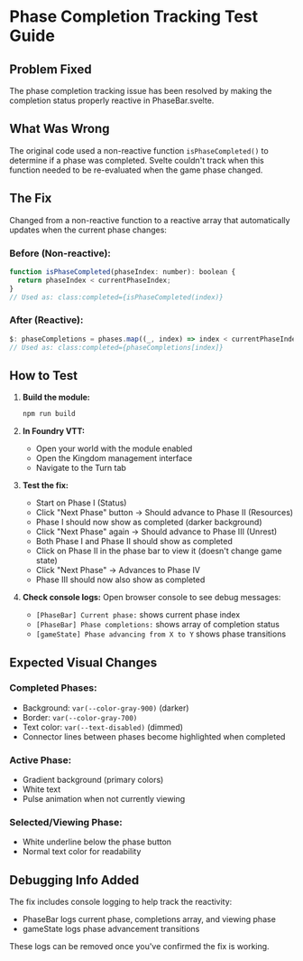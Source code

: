 # Phase Completion Tracking Test Guide

## Problem Fixed
The phase completion tracking issue has been resolved by making the completion status properly reactive in PhaseBar.svelte.

## What Was Wrong
The original code used a non-reactive function `isPhaseCompleted()` to determine if a phase was completed. Svelte couldn't track when this function needed to be re-evaluated when the game phase changed.

## The Fix
Changed from a non-reactive function to a reactive array that automatically updates when the current phase changes:

### Before (Non-reactive):
```javascript
function isPhaseCompleted(phaseIndex: number): boolean {
  return phaseIndex < currentPhaseIndex;
}
// Used as: class:completed={isPhaseCompleted(index)}
```

### After (Reactive):
```javascript
$: phaseCompletions = phases.map((_, index) => index < currentPhaseIndex);
// Used as: class:completed={phaseCompletions[index]}
```

## How to Test

1. **Build the module:**
   ```bash
   npm run build
   ```

2. **In Foundry VTT:**
   - Open your world with the module enabled
   - Open the Kingdom management interface
   - Navigate to the Turn tab

3. **Test the fix:**
   - Start on Phase I (Status)
   - Click "Next Phase" button → Should advance to Phase II (Resources)
   - Phase I should now show as completed (darker background)
   - Click "Next Phase" again → Should advance to Phase III (Unrest)
   - Both Phase I and Phase II should show as completed
   - Click on Phase II in the phase bar to view it (doesn't change game state)
   - Click "Next Phase" → Advances to Phase IV
   - Phase III should now also show as completed

4. **Check console logs:**
   Open browser console to see debug messages:
   - `[PhaseBar] Current phase:` shows current phase index
   - `[PhaseBar] Phase completions:` shows array of completion status
   - `[gameState] Phase advancing from X to Y` shows phase transitions

## Expected Visual Changes

### Completed Phases:
- Background: `var(--color-gray-900)` (darker)
- Border: `var(--color-gray-700)`
- Text color: `var(--text-disabled)` (dimmed)
- Connector lines between phases become highlighted when completed

### Active Phase:
- Gradient background (primary colors)
- White text
- Pulse animation when not currently viewing

### Selected/Viewing Phase:
- White underline below the phase button
- Normal text color for readability

## Debugging Info Added

The fix includes console logging to help track the reactivity:
- PhaseBar logs current phase, completions array, and viewing phase
- gameState logs phase advancement transitions

These logs can be removed once you've confirmed the fix is working.
